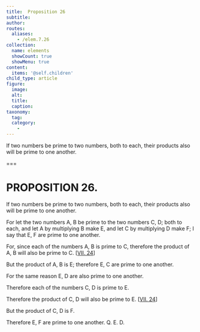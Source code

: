 ```yaml
---
title:  Proposition 26
subtitle: 
author:
routes:
  aliases:
    - /elem.7.26
collection:
  name: elements
  showCount: true
  showMenu: true
content:
  items: '@self.children'
child_type: article
figure:
  image:
  alt:
  title:
  caption:
taxonomy:
  tag:
  category:
    - 
---
```


<p>
       <hi rend="ital">If two numbers be prime to two numbers, both to each, their products also will be prime to one another.</hi>
      </p>

===

<h1>PROPOSITION 26.</h1>
<p>
       <span class="ital">If two numbers be prime to two numbers, both to each, their products also will be prime to one another.</span>
      </p>

<p>For let the two numbers <span class="ital">A</span>, <span class="ital">B</span> be prime to the two numbers <span class="ital">C</span>, <span class="ital">D</span>; both to each, and let <span class="ital">A</span> by multiplying <span class="ital">B</span> make <span class="ital">E</span>, and let <span class="ital">C</span> by multiplying <span class="ital">D</span> make <span class="ital">F</span>; I say that <span class="ital">E</span>, <span class="ital">F</span> are prime to one another. 
      </p>

<p>For, since each of the numbers <span class="ital">A</span>, <span class="ital">B</span> is prime to <span class="ital">C</span>, therefore the product of <span class="ital">A</span>, <span class="ital">B</span> will also be prime to <span class="ital">C</span>. [<a href="/elem.7.24">VII. 24</a>] </p>

<p>But the product of <span class="ital">A</span>, <span class="ital">B</span> is <span class="ital">E</span>; therefore <span class="ital">E</span>, <span class="ital">C</span> are prime to one another. </p>

<p>For the same reason <span class="ital">E</span>, <span class="ital">D</span> are also prime to one another. </p>

<p>Therefore each of the numbers <span class="ital">C</span>, <span class="ital">D</span> is prime to <span class="ital">E</span>. </p>

<p>Therefore the product of <span class="ital">C</span>, <span class="ital">D</span> will also be prime to <span class="ital">E</span>. [<a href="/elem.7.24">VII. 24</a>] </p>

<p>But the product of <span class="ital">C</span>, <span class="ital">D</span> is <span class="ital">F</span>. </p>

<p>Therefore <span class="ital">E</span>, <span class="ital">F</span> are prime to one another. Q. E. D.</p>
